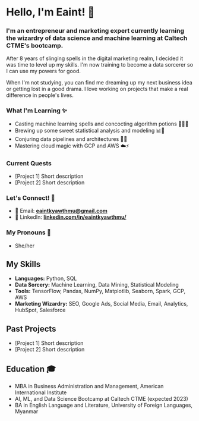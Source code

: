 # **Hello, I'm Eaint! 👋**

### I'm an entrepreneur and marketing expert currently learning the wizardry of data science and machine learning at Caltech CTME's bootcamp.

After 8 years of slinging spells in the digital marketing realm, I decided it was time to level up my skills. I'm now training to become a data sorcerer so I can use my powers for good.

When I'm not studying, you can find me dreaming up my next business idea or getting lost in a good drama. I love working on projects that make a real difference in people's lives.

### **What I'm Learning** ✨

- Casting machine learning spells and concocting algorithm potions 🧙‍♀️🔮
- Brewing up some sweet statistical analysis and modeling 📊🔬
- Conjuring data pipelines and architectures 🧪🔧
- Mastering cloud magic with GCP and AWS ☁️⚡️

### **Current Quests**

- [Project 1] Short description
- [Project 2] Short description

### **Let's Connect!** 🤝

- 📧 Email: **[eaintkyawthmu@gmail.com](mailto:eaintkyawthmu@gmail.com)**
- 💼 LinkedIn: **[linkedin.com/in/eaintkyawthmu/](https://www.linkedin.com/in/eaintkyawthmu/)**

### **My Pronouns** 🌈

- She/her

## **My Skills**

- **Languages:** Python, SQL
- **Data Sorcery:** Machine Learning, Data Mining, Statistical Modeling
- **Tools:** TensorFlow, Pandas, NumPy, Matplotlib, Seaborn, Spark, GCP, AWS
- **Marketing Wizardry:** SEO, Google Ads, Social Media, Email, Analytics, HubSpot, Salesforce

## **Past Projects**

- [Project 1] Short description
- [Project 2] Short description

## **Education** 🎓

- MBA in Business Administration and Management, American International Institute
- AI, ML, and Data Science Bootcamp at Caltech CTME (expected 2023)
- BA in English Language and Literature, University of Foreign Languages, Myanmar
